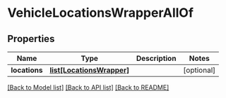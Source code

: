 # VehicleLocationsWrapperAllOf

## Properties
Name | Type | Description | Notes
------------ | ------------- | ------------- | -------------
**locations** | [**list[LocationsWrapper]**](LocationsWrapper.md) |  | [optional] 

[[Back to Model list]](../README.md#documentation-for-models) [[Back to API list]](../README.md#documentation-for-api-endpoints) [[Back to README]](../README.md)


